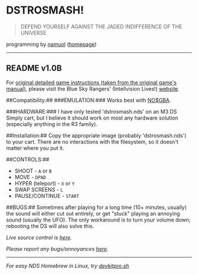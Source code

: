 DSTROSMASH! 
===========
> DEFEND YOURSELF AGAINST THE JADED INDIFFERENCE OF THE UNIVERSE

programming by [namuol](louis.acresti@gmail.com) ([homepage](https://lou.wtf/))


------------

README v1.0B
------------

For [original detailed game instructions (taken from the original game's manual)](http://www.intellivisionlives.com/bluesky/games/instructions/space/astro.txt),
 please visit the Blue Sky Rangers' (Intellvision Lives!) [website](http://www.intellivisionlives.com/).

##Compatibility:##
###EMULATION:###
Works best with [NO$GBA](http://nocash.emubase.de/gba.htm).

###HARDWARE:###
I have only tested 'dstrosmash.nds' on an M3 DS Simply cart, but I believe it
should work on most any hardware solution (especially anything in the R3 family).

##Installation:##
Copy the appropriate image (probably 'dstrosmash.nds') to your cart. There are no 
interactions with the filesystem, so it doesn't matter where you put it.

##CONTROLS:##
- SHOOT            - `A` or `B`
- MOVE             - `DPAD`
- HYPER (teleport) - `X` or `Y`
- SWAP SCREENS     - `L`
- PAUSE/CONTINUE   - `START`

##BUGS:##
Sometimes after playing for a long time (10+ minutes, usually) the sound will either
cut out entirely, or get "stuck" playing an annoying sound (usually the UFO).
The only workaround is to turn your volume down; rebooting the DS will also solve this.

*Live source control is [here](http://github.com/namuol/dstrosmash).*

*Please report any bugs/annoyances [here](http://github.com/namuol/dstrosmash/issues).*

----------

*For easy NDS Homebrew in Linux, try [devkitpro.sh](http://github.com/namuol/devkitpro.sh)*
